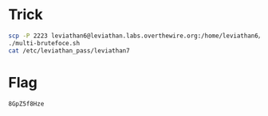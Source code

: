 # Trick

```bash
scp -P 2223 leviathan6@leviathan.labs.overthewire.org:/home/leviathan6/leviathan6 .
./multi-brutefoce.sh
cat /etc/leviathan_pass/leviathan7
```

# Flag

```
8GpZ5f8Hze
```
